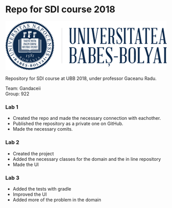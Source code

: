 # Repo for SDI course 2018


![alt text](./gitHub_pictures/logo_ubb_albastru.png "Logo Title Text 1")

Repository for SDI course at UBB 2018, under professor Gaceanu Radu.


Team: Gandaceii  
Group: 922  

### Lab 1

* Created the repo and made the necessary connection with eachother. 
* Published the repository as a private one on GitHub.
* Made the necessary comits.

### Lab 2 

* Created the project
* Added the necessary classes for the domain and the in line repository
* Made the UI

### Lab 3 

* Added the tests with gradle 
* Improved the UI
* Added more of the problem in the domain
